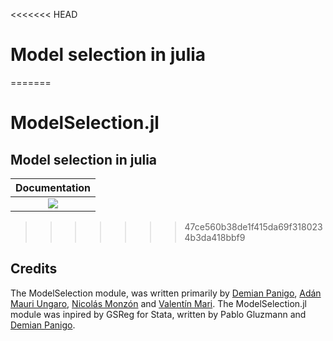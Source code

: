 <<<<<<< HEAD
# Model selection in julia
=======
# ModelSelection.jl
## Model selection in julia

| **Documentation** |
|:-----------------:|
| [![][docs-latest-img]][docs-latest-url] |

[docs-latest-img]: https://img.shields.io/badge/docs-latest-blue.svg
[docs-latest-url]: https://model.github.io/GLM.jl/dev
>>>>>>> 47ce560b38de1f415da69f3180234b3da418bbf9

## Credits
The ModelSelection module, was written primarily by [Demian Panigo](https://github.com/dpanigo/), [Adán Mauri Ungaro](https://github.com/adanmauri/), [Nicolás Monzón](https://github.com/nicomzn) and [Valentín Mari](https://github.com/vmari/). The ModelSelection.jl module was inpired by GSReg for Stata, written by Pablo Gluzmann and [Demian Panigo](https://github.com/dpanigo/).
